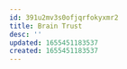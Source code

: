 ```yaml
---
id: 391u2mv3s0ofjqrfokyxmr2
title: Brain Trust
desc: ''
updated: 1655451183537
created: 1655451183537
---
```


